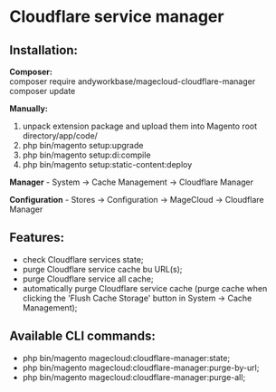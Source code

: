<h1>Cloudflare service manager</h1>

<h2>Installation:</h2>
<strong>Composer:</strong> <br/>
composer require andyworkbase/magecloud-cloudflare-manager <br/>
composer update

<strong>Manually:</strong> <br/>
1) unpack extension package and upload them into Magento root directory/app/code/
2) php bin/magento setup:upgrade
3) php bin/magento setup:di:compile
4) php bin/magento setup:static-content:deploy

<strong>Manager</strong> - System -> Cache Management -> Cloudflare Manager

<strong>Configuration</strong> - Stores -> Configuration -> MageCloud -> Cloudflare Manager

<h2>Features:</h2>
<ul>
<li>check Cloudflare services state;</li>
<li>purge Cloudflare service cache bu URL(s);</li>
<li>purge Cloudflare service all cache;</li>
<li>automatically purge Cloudflare service cache (purge cache when clicking the 'Flush Cache Storage' button in System -> Cache Management);</li>
</ul>

<h2>Available CLI commands:</h2>
<ul>
<li>php bin/magento magecloud:cloudflare-manager:state;</li>
<li>php bin/magento magecloud:cloudflare-manager:purge-by-url;</li>
<li>php bin/magento magecloud:cloudflare-manager:purge-all;</li>
</ul>
